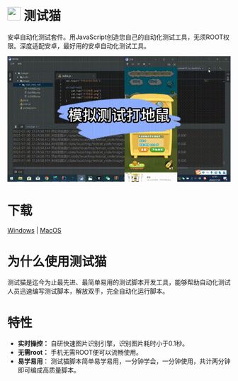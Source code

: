 # <img src="https://cdn.jsdelivr.net/gh/goldenduo/TestCat/R/icon.svg" width="30" height="30"/> 测试猫 

安卓自动化测试套件。用JavaScript创造您自己的自动化测试工具，无须ROOT权限。深度适配安卓，最好用的安卓自动化测试工具。

<img src="R/demo.gif" />

# 下载
[Windows](https://ghproxy.com/https://github.com/goldenduo/TestCat/releases/latest/download/testcat_win.zip) | [MacOS](https://ghproxy.com/https://github.com/goldenduo/TestCat/releases/latest/download/testcat_macos.zip)



# 为什么使用测试猫

测试猫是迄今为止最先进、最简单易用的测试脚本开发工具，能够帮助自动化测试人员迅速编写测试脚本，解放双手，完全自动化运行脚本。

# 特性

- **实时操控：**  自研快速图片识别引擎，识别图片耗时小于0.1秒。
- **无需root：** 手机无需ROOT便可以流畅使用。
- **易学易用**：  测试猫脚本简单易学易用，一分钟学会，一分钟使用，共计两分钟即可编成高质量脚本。
